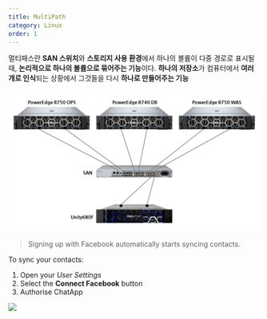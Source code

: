 ```yaml
---
title: MultiPath
category: Linux
order: 1
---
```


멀티패스란 **SAN 스위치**와 **스토리지 사용 환경**에서 하나의 볼륨이 다중 경로로 표시될 때, **논리적으로 하나의 볼륨으로 묶어주는 기능**이다.
**하나의 저장소**가 컴퓨터에서 **여러개로 인식**되는 상황에서 그것들을 다시 **하나로 만들어주는 기능**

![MultiPath Image](images/multipath.png)

> Signing up with Facebook automatically starts syncing contacts.

To sync your contacts:

1. Open your *User Settings*
2. Select the **Connect Facebook** button
3. Authorise ChatApp

![](//placehold.it/800x600)
